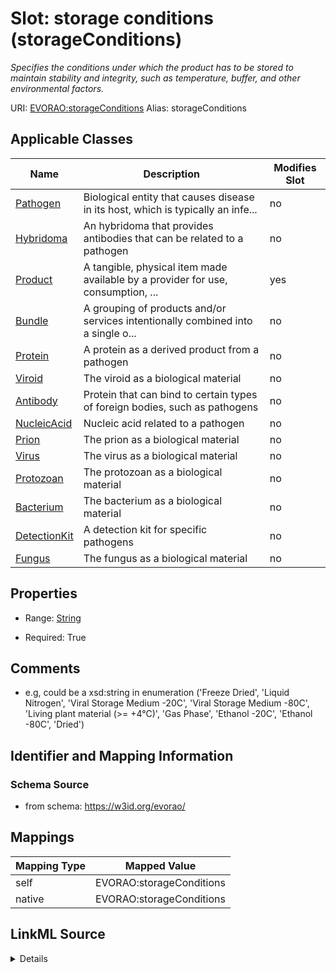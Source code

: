 

# Slot: storage conditions (storageConditions) 


_Specifies the conditions under which the product has to be stored to maintain stability and integrity, such as temperature, buffer, and other environmental factors._





URI: [EVORAO:storageConditions](https://w3id.org/evorao/storageConditions)
Alias: storageConditions

<!-- no inheritance hierarchy -->





## Applicable Classes

| Name | Description | Modifies Slot |
| --- | --- | --- |
| [Pathogen](Pathogen.md) | Biological entity that causes disease in its host, which is typically an infe... |  no  |
| [Hybridoma](Hybridoma.md) | An hybridoma that provides antibodies that can be related to a pathogen |  no  |
| [Product](Product.md) | A tangible, physical item made available by a provider for use, consumption, ... |  yes  |
| [Bundle](Bundle.md) | A grouping of products and/or services intentionally combined into a single o... |  no  |
| [Protein](Protein.md) | A protein as a derived product from a pathogen |  no  |
| [Viroid](Viroid.md) | The viroid as a biological material |  no  |
| [Antibody](Antibody.md) | Protein that can bind to certain types of foreign bodies, such as pathogens |  no  |
| [NucleicAcid](NucleicAcid.md) | Nucleic acid related to a pathogen |  no  |
| [Prion](Prion.md) | The prion as a biological material |  no  |
| [Virus](Virus.md) | The virus as a biological material |  no  |
| [Protozoan](Protozoan.md) | The protozoan as a biological material |  no  |
| [Bacterium](Bacterium.md) | The bacterium as a biological material |  no  |
| [DetectionKit](DetectionKit.md) | A detection kit for specific pathogens |  no  |
| [Fungus](Fungus.md) | The fungus as a biological material |  no  |







## Properties

* Range: [String](String.md)

* Required: True





## Comments

* e.g, could be a xsd:string in enumeration ('Freeze Dried', 'Liquid Nitrogen', 'Viral Storage Medium -20C', 'Viral Storage Medium -80C', 'Living plant material (>= +4°C)', 'Gas Phase', 'Ethanol -20C', 'Ethanol -80C', 'Dried')

## Identifier and Mapping Information







### Schema Source


* from schema: https://w3id.org/evorao/




## Mappings

| Mapping Type | Mapped Value |
| ---  | ---  |
| self | EVORAO:storageConditions |
| native | EVORAO:storageConditions |




## LinkML Source

<details>
```yaml
name: storageConditions
description: Specifies the conditions under which the product has to be stored to
  maintain stability and integrity, such as temperature, buffer, and other environmental
  factors.
title: storage conditions
comments:
- e.g, could be a xsd:string in enumeration ('Freeze Dried', 'Liquid Nitrogen', 'Viral
  Storage Medium -20C', 'Viral Storage Medium -80C', 'Living plant material (>= +4°C)',
  'Gas Phase', 'Ethanol -20C', 'Ethanol -80C', 'Dried')
from_schema: https://w3id.org/evorao/
rank: 1000
alias: storageConditions
domain_of:
- Product
range: string
required: true
multivalued: false

```
</details>